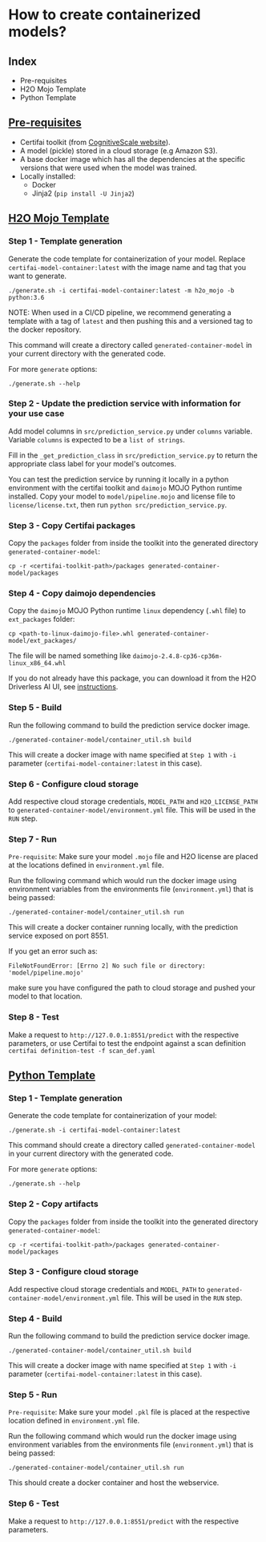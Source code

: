 # How to create containerized models?

## Index
- Pre-requisites
- H2O Mojo Template
- Python Template


## [Pre-requisites](#pre-req)

- Certifai toolkit (from [CognitiveScale website](https://www.cognitivescale.com/try-certifai/)).
- A model (pickle) stored in a cloud storage (e.g Amazon S3).
- A base docker image which has all the dependencies at the specific versions that were used when the model was trained.
- Locally installed:
    - Docker
    - Jinja2 (`pip install -U Jinja2`)


## [H2O Mojo Template](#h2o-mojo-template)
### Step 1 - Template generation

Generate the code template for containerization of your model. Replace `certifai-model-container:latest`
with the image name and tag that you want to generate.
```
./generate.sh -i certifai-model-container:latest -m h2o_mojo -b python:3.6
```
NOTE: When used in a CI/CD pipeline, we recommend generating a template
with a tag of `latest` and then pushing this and a versioned tag to the
docker repository.

This command will create a directory called `generated-container-model`
in your current directory with the generated code.

For more `generate` options:
```
./generate.sh --help
```

### Step 2 - Update the prediction service with information for your use case
Add model columns in `src/prediction_service.py` under `columns` variable.
Variable `columns` is expected to be a `list of strings`.

Fill in the `_get_prediction_class` in `src/prediction_service.py` to return
the appropriate class label for your model's outcomes.

You can test the prediction service by running it locally in a python
environment with the certifai toolkit and `daimojo` MOJO Python runtime
installed. Copy your model
to `model/pipeline.mojo` and license file to `license/license.txt`, then
run `python src/prediction_service.py`.


### Step 3 - Copy Certifai packages
Copy the `packages` folder from inside the toolkit into the generated directory `generated-container-model`:

```
cp -r <certifai-toolkit-path>/packages generated-container-model/packages
```

### Step 4 - Copy daimojo dependencies
Copy the `daimojo` MOJO Python runtime `linux` dependency (`.whl` file) to `ext_packages` folder:

```
cp <path-to-linux-daimojo-file>.whl generated-container-model/ext_packages/
```

The file will be named something like `daimojo-2.4.8-cp36-cp36m-linux_x86_64.whl`

If you do not already have this package, you can download it from the H2O Driverless AI UI, see [instructions](http://docs.h2o.ai/driverless-ai/latest-stable/docs/userguide/scoring-pipeline-cpp.html#downloading-the-scoring-pipeline-runtimes).


### Step 5 - Build
Run the following command to build the prediction service docker image.

```
./generated-container-model/container_util.sh build
```

This will create a docker image with name specified at `Step 1` with `-i`
parameter (`certifai-model-container:latest` in this case).


### Step 6 - Configure cloud storage
Add respective cloud storage credentials, `MODEL_PATH` and `H2O_LICENSE_PATH` to
`generated-container-model/environment.yml` file. This will be used in the `RUN` step.

### Step 7 - Run
`Pre-requisite`: Make sure your model `.mojo` file and H2O license are placed at
the locations defined in `environment.yml` file.

Run the following command which would run the docker image using environment
variables from the environments file (`environment.yml`) that is being passed:

```
./generated-container-model/container_util.sh run
```

This will create a docker container running locally, with the prediction
service exposed on port 8551.

If you get an error such as:
```
FileNotFoundError: [Errno 2] No such file or directory: 'model/pipeline.mojo'
```
make sure you have configured the path to cloud storage and pushed your
model to that location.

### Step 8 - Test
Make a request to `http://127.0.0.1:8551/predict` with the respective parameters,
or use Certifai to test the endpoint against a scan definition
`certifai definition-test -f scan_def.yaml`



## [Python Template](#python-template)
### Step 1 - Template generation

Generate the code template for containerization of your model:
```
./generate.sh -i certifai-model-container:latest
```

This command should create a directory called `generated-container-model`
in your current directory with the generated code.

For more `generate` options:
```
./generate.sh --help
```

### Step 2 - Copy artifacts
Copy the `packages` folder from inside the toolkit into the generated
directory `generated-container-model`:

```
cp -r <certifai-toolkit-path>/packages generated-container-model/packages
```

### Step 3 - Configure cloud storage
Add respective cloud storage credentials and `MODEL_PATH` to `generated-container-model/environment.yml` file. This will be used in the `RUN` step.

### Step 4 - Build
Run the following command to build the prediction service docker image.

```
./generated-container-model/container_util.sh build
```

This will create a docker image with name specified at `Step 1` with `-i` parameter (`certifai-model-container:latest` in this case).

### Step 5 - Run
`Pre-requisite`: Make sure your model `.pkl` file is placed at the respective location defined in `environment.yml` file.

Run the following command which would run the docker image using environment variables from the environments file (`environment.yml`) that is being passed:

```
./generated-container-model/container_util.sh run
```

This should create a docker container and host the webservice.

### Step 6 - Test
Make a request to `http://127.0.0.1:8551/predict` with the respective parameters.
